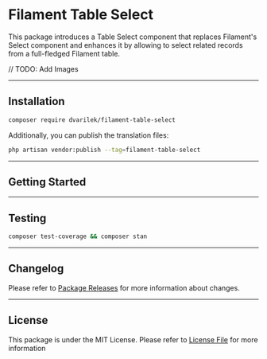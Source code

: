 # Filament Table Select

This package introduces a Table Select component that replaces Filament's Select component and 
enhances it by allowing to select related records from a full-fledged Filament table.

// TODO: Add Images

***
## Installation

```bash
composer require dvarilek/filament-table-select
```

Additionally, you can publish the translation files:
```bash
php artisan vendor:publish --tag=filament-table-select
```

***
## Getting Started


***

## Testing

```bash
composer test-coverage && composer stan
```
***

## Changelog
Please refer to [Package Releases](https://github.com/dvarilek/table-select/releases) for more information about changes.

***
## License
This package is under the MIT License. Please refer to [License File](LICENSE.md) for more information
